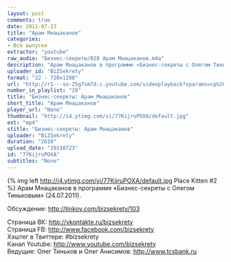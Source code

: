 ```yaml
---
layout: post
comments: true
date: 2011-07-23
title: "Арам Мнацаканов"
categories:
- Все выпуски
extractor: "youtube"
raw_audio: "Бизнес-секреты/028 Арам Мнацаканов.m4a"
description: "Арам Мнацаканов в программе «Бизнес-секреты с Олегом Тиньковым» (24.07.2011).\n\nОбсуждение: http://tinkov.com/bizsekrety/103\n\nСтраница ВК: http://vkontakte.ru/bizsekrety\nСтраница FB: http://www.facebook.com/bizsekrety\nХэштег в Твиттере: #bizsekrety\nКанал Youtube: http://www.youtube.com/bizsekrety\nВедущие: Олег Тиньков и Олег Анисимов: http://www.tcsbank.ru"
uploader_id: "BiZSekrety"
format: "22 - 720x1280"
url: "http://r1---sn-25g7sm7d.c.youtube.com/videoplayback?sparams=cp%2Cid%2Cip%2Cipbits%2Citag%2Cratebypass%2Csource%2Cupn%2Cexpire&mt=1362336013&expire=1362357645&ipbits=8&upn=9be0nV1mnlQ&id=efb2a28ebb8f3970&newshard=yes&key=yt1&ip=92.255.182.31&itag=22&sver=3&mv=m&fexp=906376%2C904825%2C914058%2C913804%2C920704%2C912806%2C902000%2C922403%2C922405%2C929901%2C913605%2C925006%2C906938%2C931202%2C908529%2C920201%2C930101%2C906834%2C913570%2C901451&source=youtube&ms=au&ratebypass=yes&cp=U0hVR1NQVV9JT0NONV9LSllHOjVmWWlSS2szMFpW&signature=D2C137DD57A7A3B226F16CF11002597A5EDC5D06.647786D0DD5EDE3A58FA154541B40CDB89DBE684"
number_in_playlist: "28"
title: "Бизнес-секреты: Арам Мнацаканов"
short_title: "Арам Мнацаканов"
player_url: "None"
thumbnail: "http://i4.ytimg.com/vi/77KijruPOXA/default.jpg"
ext: "mp4"
stitle: "Бизнес-секреты: Арам Мнацаканов"
uploader: "BiZSekrety"
duration: "2610"
upload_date: "20110723"
id: "77KijruPOXA"
subtitles: "None"
---
```


{% img left http://i4.ytimg.com/vi/77KijruPOXA/default.jpg Place Kitten #2 %}
Арам Мнацаканов в программе «Бизнес-секреты с Олегом Тиньковым» (24.07.2011).  
  
Обсуждение: http://tinkov.com/bizsekrety/103  
  
Страница ВК: http://vkontakte.ru/bizsekrety  
Страница FB: http://www.facebook.com/bizsekrety  
Хэштег в Твиттере: #bizsekrety  
Канал Youtube: http://www.youtube.com/bizsekrety  
Ведущие: Олег Тиньков и Олег Анисимов: http://www.tcsbank.ru